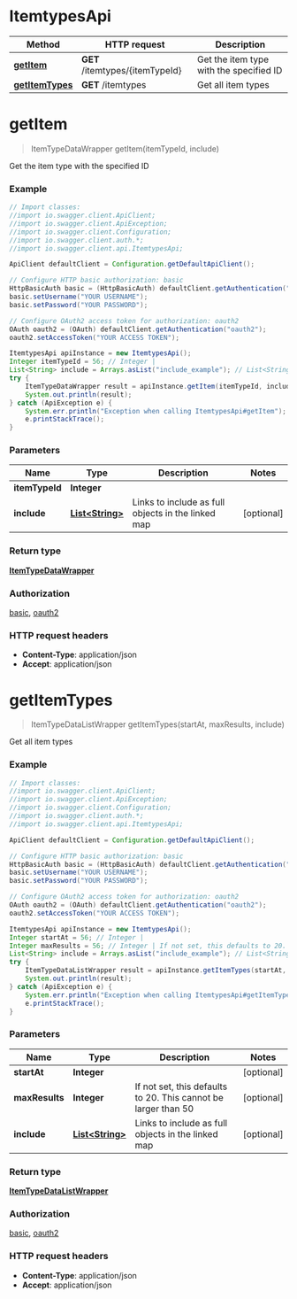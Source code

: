 # ItemtypesApi

Method | HTTP request | Description
------------- | ------------- | -------------
[**getItem**](ItemtypesApi.md#getItem) | **GET** /itemtypes/{itemTypeId} | Get the item type with the specified ID
[**getItemTypes**](ItemtypesApi.md#getItemTypes) | **GET** /itemtypes | Get all item types


<a name="getItem"></a>
# **getItem**
> ItemTypeDataWrapper getItem(itemTypeId, include)

Get the item type with the specified ID



### Example
```java
// Import classes:
//import io.swagger.client.ApiClient;
//import io.swagger.client.ApiException;
//import io.swagger.client.Configuration;
//import io.swagger.client.auth.*;
//import io.swagger.client.api.ItemtypesApi;

ApiClient defaultClient = Configuration.getDefaultApiClient();

// Configure HTTP basic authorization: basic
HttpBasicAuth basic = (HttpBasicAuth) defaultClient.getAuthentication("basic");
basic.setUsername("YOUR USERNAME");
basic.setPassword("YOUR PASSWORD");

// Configure OAuth2 access token for authorization: oauth2
OAuth oauth2 = (OAuth) defaultClient.getAuthentication("oauth2");
oauth2.setAccessToken("YOUR ACCESS TOKEN");

ItemtypesApi apiInstance = new ItemtypesApi();
Integer itemTypeId = 56; // Integer | 
List<String> include = Arrays.asList("include_example"); // List<String> | Links to include as full objects in the linked map
try {
    ItemTypeDataWrapper result = apiInstance.getItem(itemTypeId, include);
    System.out.println(result);
} catch (ApiException e) {
    System.err.println("Exception when calling ItemtypesApi#getItem");
    e.printStackTrace();
}
```

### Parameters

Name | Type | Description  | Notes
------------- | ------------- | ------------- | -------------
 **itemTypeId** | **Integer**|  |
 **include** | [**List&lt;String&gt;**](String.md)| Links to include as full objects in the linked map | [optional]

### Return type

[**ItemTypeDataWrapper**](ItemTypeDataWrapper.md)

### Authorization

[basic](../README.md#basic), [oauth2](../README.md#oauth2)

### HTTP request headers

 - **Content-Type**: application/json
 - **Accept**: application/json

<a name="getItemTypes"></a>
# **getItemTypes**
> ItemTypeDataListWrapper getItemTypes(startAt, maxResults, include)

Get all item types



### Example
```java
// Import classes:
//import io.swagger.client.ApiClient;
//import io.swagger.client.ApiException;
//import io.swagger.client.Configuration;
//import io.swagger.client.auth.*;
//import io.swagger.client.api.ItemtypesApi;

ApiClient defaultClient = Configuration.getDefaultApiClient();

// Configure HTTP basic authorization: basic
HttpBasicAuth basic = (HttpBasicAuth) defaultClient.getAuthentication("basic");
basic.setUsername("YOUR USERNAME");
basic.setPassword("YOUR PASSWORD");

// Configure OAuth2 access token for authorization: oauth2
OAuth oauth2 = (OAuth) defaultClient.getAuthentication("oauth2");
oauth2.setAccessToken("YOUR ACCESS TOKEN");

ItemtypesApi apiInstance = new ItemtypesApi();
Integer startAt = 56; // Integer | 
Integer maxResults = 56; // Integer | If not set, this defaults to 20. This cannot be larger than 50
List<String> include = Arrays.asList("include_example"); // List<String> | Links to include as full objects in the linked map
try {
    ItemTypeDataListWrapper result = apiInstance.getItemTypes(startAt, maxResults, include);
    System.out.println(result);
} catch (ApiException e) {
    System.err.println("Exception when calling ItemtypesApi#getItemTypes");
    e.printStackTrace();
}
```

### Parameters

Name | Type | Description  | Notes
------------- | ------------- | ------------- | -------------
 **startAt** | **Integer**|  | [optional]
 **maxResults** | **Integer**| If not set, this defaults to 20. This cannot be larger than 50 | [optional]
 **include** | [**List&lt;String&gt;**](String.md)| Links to include as full objects in the linked map | [optional]

### Return type

[**ItemTypeDataListWrapper**](ItemTypeDataListWrapper.md)

### Authorization

[basic](../README.md#basic), [oauth2](../README.md#oauth2)

### HTTP request headers

 - **Content-Type**: application/json
 - **Accept**: application/json

